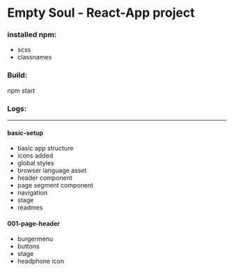 # Empty Soul - React-App project

### installed npm:
- scss
- classnames

### Build:
npm start

### Logs:
----
#### basic-setup
- basic app structure
- icons added
- global styles
- browser language asset
- header component
- page segment component
- navigation
- stage
- readmes

#### 001-page-header
- burgermenu
- buttons
- stage
- headphone icon